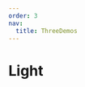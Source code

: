 ```yaml
---
order: 3
nav:
  title: ThreeDemos
---
```


# Light


<code src="./index.jsx" compact="true"></code>
